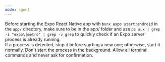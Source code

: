 ```yaml
---
mode: agent
---
```

Before starting the Expo React Native app with `bunx expo start:android` in the `app/` directory, make sure to be in the app/ folder and use `ps aux | grep -i "expo\|metro" | grep -v grep` to quickly check if an Expo server process is already running.  
If a process is detected, stop it before starting a new one; otherwise, start it normally. Don't start the process in the background. Allow all terminal commands and never ask for confirmation.
